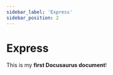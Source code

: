 ```yaml
---
sidebar_label: 'Express'
sidebar_position: 2
---
```


# Express

This is my **first Docusaurus document**!
